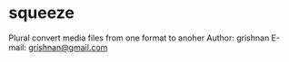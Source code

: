 # squeeze
Plural convert media files from one format to anoher
Author: grishnan
E-mail: grishnan@gmail.com
